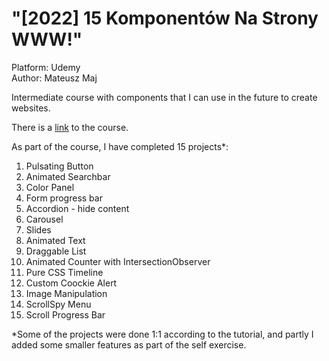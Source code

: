 # "[2022] 15 Komponentów Na Strony WWW!"

Platform: Udemy  
Author: Mateusz Maj

Intermediate course with components that I can use in the future to create websites.

There is a [link](https://www.udemy.com/course/komponenty-na-strony-www/) to the course.

As part of the course, I have completed 15 projects\*:

1. Pulsating Button
2. Animated Searchbar
3. Color Panel
4. Form progress bar
5. Accordion - hide content
6. Carousel
7. Slides
8. Animated Text
9. Draggable List
10. Animated Counter with IntersectionObserver
11. Pure CSS Timeline
12. Custom Coockie Alert 
13. Image Manipulation
14. ScrollSpy Menu
15. Scroll Progress Bar

\*Some of the projects were done 1:1 according to the tutorial, and partly I added some smaller features as part of the self exercise.